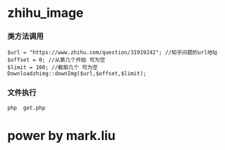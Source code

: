 # zhihu_image

### 类方法调用 
```
$url = "https://www.zhihu.com/question/31919242"; //知乎问题的url地址
$offset = 0; //从第几个开始 可为空
$limit = 100; //截取几个 可为空
Downloadzhimg::downImg($url,$offset,$limit);
```

### 文件执行

```
php  get.php
```


#  power by mark.liu
